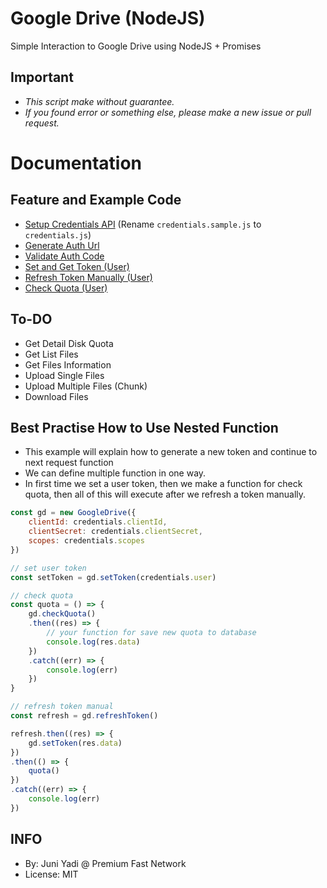 # Google Drive (NodeJS)

Simple Interaction to Google Drive using NodeJS + Promises

## Important
* *This script make without guarantee.*
* *If you found error or something else, please make a new issue or pull request.*

# Documentation

## Feature and Example Code
- [Setup Credentials API](example/credentials.sample.js) (Rename `credentials.sample.js` to `credentials.js`)
- [Generate Auth Url](example/authUrl.js)
- [Validate Auth Code](example/authUrl.js)
- [Set and Get Token (User)](example/setToken.js)
- [Refresh Token Manually (User)](example/setToken.js)
- [Check Quota (User)](example/checkQuota.js)

## To-DO
- Get Detail Disk Quota
- Get List Files
- Get Files Information
- Upload Single Files
- Upload Multiple Files (Chunk)
- Download Files

## Best Practise How to Use Nested Function

- This example will explain how to generate a new token and continue to next request function
- We can define multiple function in one way.
- In first time we set a user token, then we make a function for check quota, then all of this will execute after we refresh a token manually.

```javascript
const gd = new GoogleDrive({
    clientId: credentials.clientId,
    clientSecret: credentials.clientSecret,
    scopes: credentials.scopes
})

// set user token
const setToken = gd.setToken(credentials.user)

// check quota
const quota = () => {
    gd.checkQuota()
    .then((res) => {
        // your function for save new quota to database
        console.log(res.data)
    })
    .catch((err) => {
        console.log(err)
    })
}

// refresh token manual
const refresh = gd.refreshToken()

refresh.then((res) => {
    gd.setToken(res.data)
})
.then(() => {
    quota()
})
.catch((err) => {
    console.log(err)
})
```

## INFO
* By: Juni Yadi @ Premium Fast Network
* License: MIT 